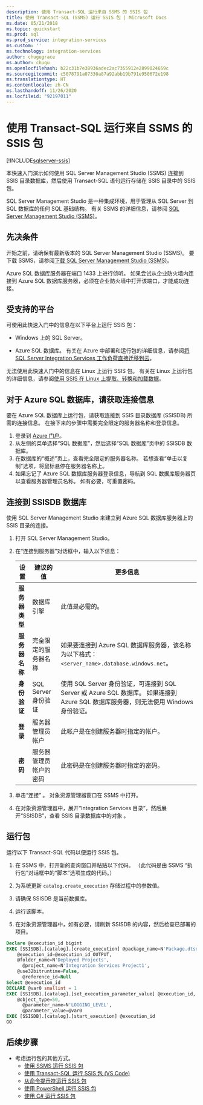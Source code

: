 ```yaml
---
description: 使用 Transact-SQL 运行来自 SSMS 的 SSIS 包
title: 使用 Transact-SQL (SSMS) 运行 SSIS 包 | Microsoft Docs
ms.date: 05/21/2018
ms.topic: quickstart
ms.prod: sql
ms.prod_service: integration-services
ms.custom: ''
ms.technology: integration-services
author: chugugrace
ms.author: chugu
ms.openlocfilehash: b22c31b7e38936adec2ac7355912e2899024659c
ms.sourcegitcommit: c5078791a07330a87a92abb19b791e950672e198
ms.translationtype: HT
ms.contentlocale: zh-CN
ms.lasthandoff: 11/26/2020
ms.locfileid: "92197011"
---
```

# <a name="run-an-ssis-package-from-ssms-with-transact-sql"></a>使用 Transact-SQL 运行来自 SSMS 的 SSIS 包

[!INCLUDE[sqlserver-ssis](../includes/applies-to-version/sqlserver-ssis.md)]


本快速入门演示如何使用 SQL Server Management Studio (SSMS) 连接到 SSIS 目录数据库，然后使用 Transact-SQL 语句运行存储在 SSIS 目录中的 SSIS 包。

SQL Server Management Studio 是一种集成环境，用于管理从 SQL Server 到 SQL 数据库的任何 SQL 基础结构。 有关 SSMS 的详细信息，请参阅 [SQL Server Management Studio (SSMS)](../ssms/sql-server-management-studio-ssms.md)。

## <a name="prerequisites"></a>先决条件

开始之前，请确保有最新版本的 SQL Server Management Studio (SSMS)。 要下载 SSMS，请参阅[下载 SQL Server Management Studio (SSMS)](../ssms/download-sql-server-management-studio-ssms.md)。

Azure SQL 数据库服务器在端口 1433 上进行侦听。 如果尝试从企业防火墙内连接到 Azure SQL 数据库服务器，必须在企业防火墙中打开该端口，才能成功连接。

## <a name="supported-platforms"></a>受支持的平台

可使用此快速入门中的信息在以下平台上运行 SSIS 包：

-   Windows 上的 SQL Server。

-   Azure SQL 数据库。 有关在 Azure 中部署和运行包的详细信息，请参阅[将 SQL Server Integration Services 工作负荷直接迁移到云](lift-shift/ssis-azure-lift-shift-ssis-packages-overview.md)。

无法使用此快速入门中的信息在 Linux 上运行 SSIS 包。 有关在 Linux 上运行包的详细信息，请参阅[使用 SSIS 在 Linux 上提取、转换和加载数据](../linux/sql-server-linux-migrate-ssis.md)。

## <a name="for-azure-sql-database-get-the-connection-info"></a>对于 Azure SQL 数据库，请获取连接信息

要在 Azure SQL 数据库上运行包，请获取连接到 SSIS 目录数据库 (SSISDB) 所需的连接信息。 在接下来的步骤中需要完全限定的服务器名称和登录信息。

1. 登录到 [Azure 门户](https://portal.azure.com/)。
2. 从左侧的菜单选择“SQL 数据库”，然后选择“SQL 数据库”页中的 SSISDB 数据库。 
3. 在数据库的“概述”页上，查看完全限定的服务器名称。 若想查看“单击以复制”选项，将鼠标悬停在服务器名称上。 
4. 如果忘记了 Azure SQL 数据库服务器登录信息，导航到 SQL 数据库服务器页以查看服务器管理员名称。 如有必要，可重置密码。

## <a name="connect-to-the-ssisdb-database"></a>连接到 SSISDB 数据库

使用 SQL Server Management Studio 来建立到 Azure SQL 数据库服务器上的 SSIS 目录的连接。 

1. 打开 SQL Server Management Studio。

2. 在“连接到服务器”对话框中，输入以下信息：

   | 设置       | 建议的值 | 更多信息 | 
   | ------------ | ------------------ | ------------------------------------------------- | 
   | **服务器类型** | 数据库引擎 | 此值是必需的。 |
   | **服务器名称** | 完全限定的服务器名称 | 如果要连接到 Azure SQL 数据库服务器，该名称为以下格式：`<server_name>.database.windows.net`。 |
   | **身份验证** | SQL Server 身份验证 | 使用 SQL Server 身份验证，可连接到 SQL Server 或 Azure SQL 数据库。 如果连接到 Azure SQL 数据库服务器，则无法使用 Windows 身份验证。 |
   | **登录** | 服务器管理员帐户 | 此帐户是在创建服务器时指定的帐户。 |
   | **密码** | 服务器管理员帐户的密码 | 此密码是在创建服务器时指定的密码。 |

3.  单击“连接”  。 对象资源管理器窗口在 SSMS 中打开。

4. 在对象资源管理器中，展开“Integration Services 目录”，然后展开“SSISDB”，查看 SSIS 目录数据库中的对象   。

## <a name="run-a-package"></a>运行包
运行以下 Transact-SQL 代码以便运行 SSIS 包。

1.  在 SSMS 中，打开新的查询窗口并粘贴以下代码。 （此代码是由 SSMS “执行包”对话框中的“脚本”选项生成的代码。）

2.  为系统更新 `catalog.create_execution` 存储过程中的参数值。

3.  请确保 SSISDB 是当前数据库。

4.  运行该脚本。

5. 在对象资源管理器中，如有必要，请刷新 SSISDB 的内容，然后检查已部署的项目。

```sql
Declare @execution_id bigint
EXEC [SSISDB].[catalog].[create_execution] @package_name=N'Package.dtsx',
    @execution_id=@execution_id OUTPUT,
    @folder_name=N'Deployed Projects',
      @project_name=N'Integration Services Project1',
    @use32bitruntime=False,
      @reference_id=Null
Select @execution_id
DECLARE @var0 smallint = 1
EXEC [SSISDB].[catalog].[set_execution_parameter_value] @execution_id,
    @object_type=50,
      @parameter_name=N'LOGGING_LEVEL',
      @parameter_value=@var0
EXEC [SSISDB].[catalog].[start_execution] @execution_id
GO
```

## <a name="next-steps"></a>后续步骤
- 考虑运行包的其他方式。
    - [使用 SSMS 运行 SSIS 包](./ssis-quickstart-run-ssms.md)
    - [使用 Transact-SQL 运行 SSIS 包 (VS Code)](ssis-quickstart-run-tsql-vscode.md)
    - [从命令提示符运行 SSIS 包](./ssis-quickstart-run-cmdline.md)
    - [使用 PowerShell 运行 SSIS 包](ssis-quickstart-run-powershell.md)
    - [使用 C# 运行 SSIS 包](./ssis-quickstart-run-dotnet.md)